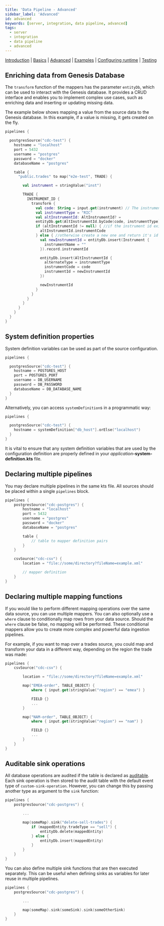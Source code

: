 ```yaml
---
title: 'Data Pipeline - Advanced'
sidebar_label: 'Advanced'
id: advanced
keywords: [server, integration, data pipeline, advanced]
tags:
  - server
  - integration
  - data pipeline
  - advanced
---
```


[Introduction](../../../../server/integration/data-pipeline/introduction/)  | [Basics](../../../../server/integration/data-pipeline/basics) | [Advanced](../../../../server/integration/data-pipeline/advanced) | [Examples](../../../../server/integration/data-pipeline/examples) | [Configuring runtime](../../../../server/integration/data-pipeline/configuring-runtime) | [Testing](../../../../server/integration/data-pipeline/testing)

## Enriching data from Genesis Database

The `transform` function of the mappers has the parameter `entityDb`, which can be used to interact with the Genesis database. It provides a CRUD interface and enables you to implement complex use cases, such as enriching data and inserting or updating missing data.

The example below shows mapping a value from the source data to the Genesis database. In this example, if a value is missing, it gets created on the fly.

```kotlin
pipelines {

  postgresSource("cdc-test") {
    hostname = "localhost"
    port = 5432
    username = "postgres"
    password = "docker"
    databaseName = "postgres"

    table {
      "public.trades" to map("e2e-test", TRADE) {

        val instrument = stringValue("inst")

        TRADE {
          INSTRUMENT_ID {
            transform {
              val code: String = input.get(instrument) // The instrument code from the source row
              val instrumentType = "RIC"
              val altInstrumentId: AltInstrumentId? =
              entityDb.get(AltInstrumentId.byCode(code, instrumentType)) // Lookup of the instrument id from the database
              if (altInstrumentId != null) { //if the instrument id exists return it
                altInstrumentId.instrumentCode
              } else { //otherwise create a new one and return it's id
                val newInstrumentId = entityDb.insert(Instrument {
                  instrumentName = ""
                }).record.instrumentId

                entityDb.insert(AltInstrumentId {
                  alternateType = instrumentType
                  instrumentCode = code
                  instrumentId = newInstrumentId
                })

                newInstrumentId
              }
            }
          }
        }
      }
    }
  }
}
```

## System definition properties
System definition variables can be used as part of the source configuration.

```kotlin
pipelines {

  postgresSource("cdc-test") {
    hostname = POSTGRES_HOST
    port = POSTGRES_PORT
    username = DB_USERNAME
    password = DB_PASSWORD
    databaseName = DB_DATABASE_NAME
  }
}
```

Alternatively, you can access `systemDefinition`s in a programmatic way:

```kotlin
pipelines {

  postgresSource("cdc-test") {
    hostname = systemDefinition["db_host"].orElse("localhost")
  }
}
```

It is vital to ensure that any system definition variables that are used by the configuration definition are properly defined in your _application_**-system-definition.kts** file.

## Declaring multiple pipelines

You may declare multiple pipelines in the same kts file. All sources should be placed within a single `pipelines` block.

```kotlin
pipelines {
    postgresSource("cdc-postgres") {
        hostname = "localhost"
        port = 5432
        username = "postgres"
        password = "docker"
        databaseName = "postgres"

        table {
            // table to mapper definition pairs
        }
    }

    csvSource("cdc-csv") {
        location = "file://some/directory?fileName=example.xml"

        // mapper definition
    }
}
```

## Declaring multiple mapping functions

If you would like to perform different mapping operations over the same data source, you can use multiple mappers.
You can also optionally use a `where` clause to conditionally map rows from your data source. Should the `where` clause be false, no mapping will be performed. These conditional mappers allow you to create more complex and powerful data ingestion pipelines.

For example, if you want to map over a trades source, you could map and transform your data in a different way, depending on the region the trade was made:

```kotlin
pipelines {
    csvSource("cdc-csv") {

        location = "file://some/directory?fileName=example.xml"

        map("EMEA-order", TABLE_OBJECT) {
            where { input.get(stringValue("region") == "emea") }

            FIELD {}
            ...
        }

        map("NAM-order", TABLE_OBJECT) {
            where { input.get(stringValue("region") == "nam") }

            FIELD {}
            ...
        }
    }
}
```

## Auditable sink operations

All database operations are audited if the table is declared as [auditable](../../../../database/data-types/table-entities/#auditable-tables). Each sink operation is then stored to the audit table with the default event type of `custom-sink-operation`. However, you can change this by passing another type as argument to the `sink` function:

```kotlin
pipelines {
    postgresSource("cdc-postgres") {

        ...

        map(someMap).sink("delete-sell-trades") {
            if (mappedEntity.tradeType == "sell") {
                entityDb.delete(mappedEntity)
            } else {
                entityDb.insert(mappedEntity)
            }
        }
    }
}
```

You can also define multiple sink functions that are then executed separately. This can be useful when defining sinks as variables for later reuse in multiple pipelines.

```kotlin
pipelines {
    postgresSource("cdc-postgres") {

        ...

        map(someMap).sink(someSink).sink(someOtherSink)
    }
}